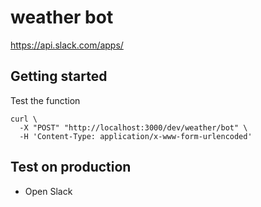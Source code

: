 # weather bot

https://api.slack.com/apps/

## Getting started

Test the function

```
curl \
  -X "POST" "http://localhost:3000/dev/weather/bot" \
  -H 'Content-Type: application/x-www-form-urlencoded'
```

## Test on production

- Open Slack
